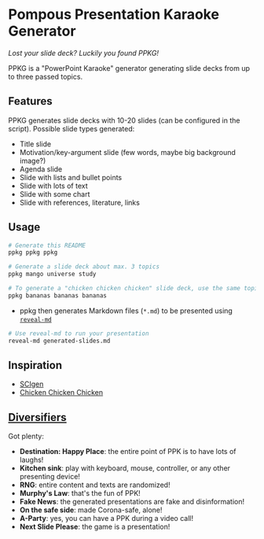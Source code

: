 # Pompous Presentation Karaoke Generator

*Lost your slide deck? Luckily you found PPKG!*

PPKG is a "PowerPoint Karaoke" generator generating slide decks from up to three passed topics.

## Features

PPKG generates slide decks with 10-20 slides (can be configured in the script). Possible slide types generated:

* Title slide
* Motivation/key-argument slide (few words, maybe big background image?)
* Agenda slide
* Slide with lists and bullet points
* Slide with lots of text
* Slide with some chart
* Slide with references, literature, links

## Usage

```bash
# Generate this README
ppkg ppkg ppkg

# Generate a slide deck about max. 3 topics
ppkg mango universe study

# To generate a "chicken chicken chicken" slide deck, use the same topic three times
ppkg bananas bananas bananas
```

* ppkg then generates Markdown files (`*.md`) to be presented using [`reveal-md`](https://github.com/webpro/reveal-md)

```bash
# Use reveal-md to run your presentation
reveal-md generated-slides.md
```

## Inspiration

* [SCIgen](https://pdos.csail.mit.edu/archive/scigen/)
* [Chicken Chicken Chicken](https://www.slideshare.net/dakami/chicken-59851061)

## [Diversifiers](https://globalgamejam.org/news/ggj-online-diversifiers)

Got plenty:

* **Destination: Happy Place**: the entire point of PPK is to have lots of laughs!
* **Kitchen sink**: play with keyboard, mouse, controller, or any other presenting device!
* **RNG**: entire content and texts are randomized!
* **Murphy's Law**: that's the fun of PPK!
* **Fake News**: the generated presentations are fake and disinformation!
* **On the safe side**: made Corona-safe, alone!
* **A-Party**: yes, you can have a PPK during a video call!
* **Next Slide Please**: the game is a presentation!

